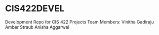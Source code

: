 # CIS422DEVEL
Development Repo for CIS 422 Projects
Team Members:
Vinitha Gadiraju
Amber Straub
Anisha Aggarwal

